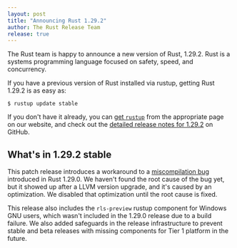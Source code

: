 ```yaml
---
layout: post
title: "Announcing Rust 1.29.2"
author: The Rust Release Team
release: true
---
```


The Rust team is happy to announce a new version of Rust, 1.29.2. Rust is a
systems programming language focused on safety, speed, and concurrency.

If you have a previous version of Rust installed via rustup, getting Rust
1.29.2 is as easy as:

```console
$ rustup update stable
```

If you don't have it already, you can [get `rustup`][install] from the
appropriate page on our website, and check out the [detailed release notes for
1.29.2][notes] on GitHub.

[install]: https://www.rust-lang.org/install.html
[notes]: https://github.com/rust-lang/rust/blob/stable/RELEASES.md#version-1292-2018-10-11

## What's in 1.29.2 stable

This patch release introduces a workaround to a [miscompilation bug][54462]
introduced in Rust 1.29.0. We haven't found the root cause of the bug yet, but
it showed up after a LLVM version upgrade, and it's caused by an optimization.
We disabled that optimization until the root cause is fixed.

This release also includes the `rls-preview` rustup component for Windows GNU
users, which wasn't included in the 1.29.0 release due to a build failure. We
also added safeguards in the release infrastructure to prevent stable and beta
releases with missing components for Tier 1 platform in the future.

[54462]: https://github.com/rust-lang/rust/issues/54462
